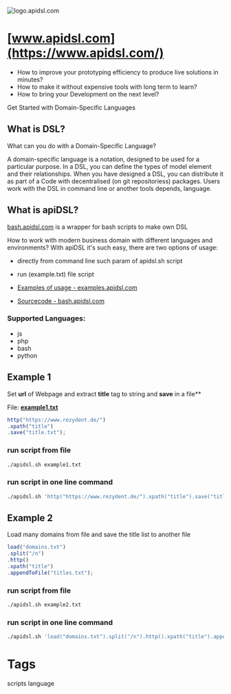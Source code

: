 ![logo.apidsl.com](https://logo.apidsl.com/2/cover.png)

# [www.apidsl.com](https://www.apidsl.com/)

+ How to improve your prototyping efficiency to produce live solutions in minutes?
+ How to make it without expensive tools with long term to learn?
+ How to bring your Development on the next level?

Get Started with Domain-Specific Languages

## What is DSL?


What can you do with a Domain-Specific Language?

A domain-specific language is a notation, designed to be used for a particular purpose. 
In a DSL, you can define the types of model element and their relationships.
When you have designed a DSL, you can distribute it as part of a Code with decentralised (on git repositoriess) packages. 
Users work with the DSL in command line or another tools depends, language.

## What is apiDSL?

[bash.apidsl.com](https://bash.apidsl.com/) is a wrapper for bash scripts to make own DSL

How to work with modern business domain with different languages and environments?
With apiDSL it's such easy, there are two options of usage:
+ directly from command line such param of apidsl.sh script
+ run (example.txt) file script

+ [Examples of usage - examples.apidsl.com](http://examples.apidsl.com)
+ [Sourcecode - bash.apidsl.com](http://bash.apidsl.com)


### Supported Languages:
+ js
+ php
+ bash
+ python


## Example 1 

Set **url** of Webpage and extract **title** tag to string and **save** in a file**

File: [**example1.txt**](example1.txt)
```js
http("https://www.rezydent.de/")
.xpath("title")
.save("title.txt");
```

### run script from file

```bash
./apidsl.sh example1.txt
```

### run script in one line command

```bash
./apidsl.sh 'http("https://www.rezydent.de/").xpath("title").save("title.txt")'
```

## Example 2

Load many domains from file and save the title list to another file

```js
load("domains.txt")
.split("/n")
.http()
.xpath("title")
.appendToFile("titles.txt");
```

### run script from file

```bash
./apidsl.sh example2.txt
```

### run script in one line command

```bash
./apidsl.sh 'load("domains.txt").split("/n").http().xpath("title").appendToFile("titles.txt")'
```


# Tags

scripts 
language
